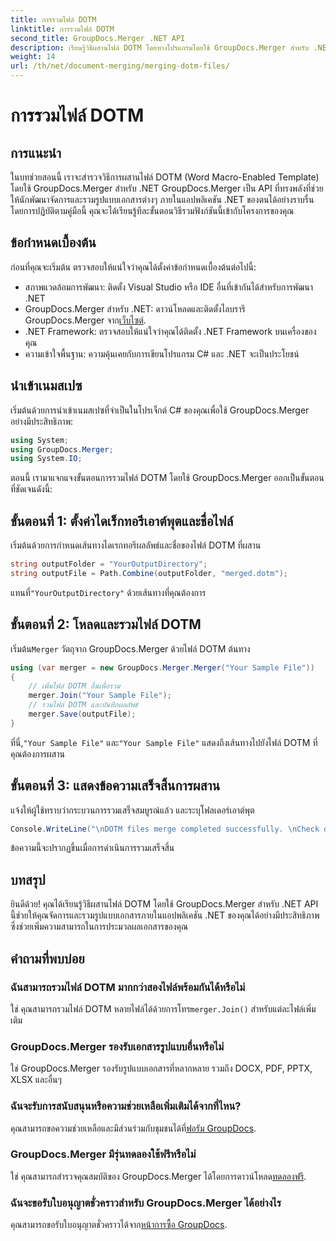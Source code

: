 ```yaml
---
title: การรวมไฟล์ DOTM
linktitle: การรวมไฟล์ DOTM
second_title: GroupDocs.Merger .NET API
description: เรียนรู้วิธีผสานไฟล์ DOTM โดยทางโปรแกรมโดยใช้ GroupDocs.Merger สำหรับ .NET คู่มือที่ครอบคลุมนี้จะให้คำแนะนำทีละขั้นตอนสำหรับนักพัฒนา
weight: 14
url: /th/net/document-merging/merging-dotm-files/
---
```


# การรวมไฟล์ DOTM

## การแนะนำ
ในบทช่วยสอนนี้ เราจะสำรวจวิธีการผสานไฟล์ DOTM (Word Macro-Enabled Template) โดยใช้ GroupDocs.Merger สำหรับ .NET GroupDocs.Merger เป็น API ที่ทรงพลังที่ช่วยให้นักพัฒนาจัดการและรวมรูปแบบเอกสารต่างๆ ภายในแอปพลิเคชัน .NET ของตนได้อย่างราบรื่น โดยการปฏิบัติตามคู่มือนี้ คุณจะได้เรียนรู้ทีละขั้นตอนวิธีรวมฟังก์ชันนี้เข้ากับโครงการของคุณ
## ข้อกำหนดเบื้องต้น
ก่อนที่คุณจะเริ่มต้น ตรวจสอบให้แน่ใจว่าคุณได้ตั้งค่าข้อกำหนดเบื้องต้นต่อไปนี้:
- สภาพแวดล้อมการพัฒนา: ติดตั้ง Visual Studio หรือ IDE อื่นที่เข้ากันได้สำหรับการพัฒนา .NET
-  GroupDocs.Merger สำหรับ .NET: ดาวน์โหลดและติดตั้งไลบรารี GroupDocs.Merger จาก[เว็บไซต์](https://releases.groupdocs.com/merger/net/).
- .NET Framework: ตรวจสอบให้แน่ใจว่าคุณได้ติดตั้ง .NET Framework บนเครื่องของคุณ
- ความเข้าใจพื้นฐาน: ความคุ้นเคยกับการเขียนโปรแกรม C# และ .NET จะเป็นประโยชน์

## นำเข้าเนมสเปซ
เริ่มต้นด้วยการนำเข้าเนมสเปซที่จำเป็นในโปรเจ็กต์ C# ของคุณเพื่อใช้ GroupDocs.Merger อย่างมีประสิทธิภาพ:
```csharp
using System; 
using GroupDocs.Merger;
using System.IO;
```

ตอนนี้ เรามาแจกแจงขั้นตอนการรวมไฟล์ DOTM โดยใช้ GroupDocs.Merger ออกเป็นขั้นตอนที่ชัดเจนดังนี้:
## ขั้นตอนที่ 1: ตั้งค่าไดเร็กทอรีเอาต์พุตและชื่อไฟล์
เริ่มต้นด้วยการกำหนดเส้นทางไดเรกทอรีผลลัพธ์และชื่อของไฟล์ DOTM ที่ผสาน
```csharp
string outputFolder = "YourOutputDirectory";
string outputFile = Path.Combine(outputFolder, "merged.dotm");
```
 แทนที่`"YourOutputDirectory"` ด้วยเส้นทางที่คุณต้องการ
## ขั้นตอนที่ 2: โหลดและรวมไฟล์ DOTM
 เริ่มต้น`Merger` วัตถุจาก GroupDocs.Merger ด้วยไฟล์ DOTM ต้นทาง
```csharp
using (var merger = new GroupDocs.Merger.Merger("Your Sample File"))
{
    // เพิ่มไฟล์ DOTM อื่นเพื่อรวม
    merger.Join("Your Sample File");
    // รวมไฟล์ DOTM และบันทึกผลลัพธ์
    merger.Save(outputFile);
}
```
 ที่นี่,`"Your Sample File"` และ`"Your Sample File"` แสดงถึงเส้นทางไปยังไฟล์ DOTM ที่คุณต้องการผสาน
## ขั้นตอนที่ 3: แสดงข้อความเสร็จสิ้นการผสาน
แจ้งให้ผู้ใช้ทราบว่ากระบวนการรวมเสร็จสมบูรณ์แล้ว และระบุโฟลเดอร์เอาต์พุต
```csharp
Console.WriteLine("\nDOTM files merge completed successfully. \nCheck output in {0}", outputFolder);
```
ข้อความนี้จะปรากฏขึ้นเมื่อการดำเนินการรวมเสร็จสิ้น

## บทสรุป
ยินดีด้วย! คุณได้เรียนรู้วิธีผสานไฟล์ DOTM โดยใช้ GroupDocs.Merger สำหรับ .NET API นี้ช่วยให้คุณจัดการและรวมรูปแบบเอกสารภายในแอปพลิเคชัน .NET ของคุณได้อย่างมีประสิทธิภาพ ซึ่งช่วยเพิ่มความสามารถในการประมวลผลเอกสารของคุณ

## คำถามที่พบบ่อย
### ฉันสามารถรวมไฟล์ DOTM มากกว่าสองไฟล์พร้อมกันได้หรือไม่
 ใช่ คุณสามารถรวมไฟล์ DOTM หลายไฟล์ได้ด้วยการโทร`merger.Join()` สำหรับแต่ละไฟล์เพิ่มเติม
### GroupDocs.Merger รองรับเอกสารรูปแบบอื่นหรือไม่
ใช่ GroupDocs.Merger รองรับรูปแบบเอกสารที่หลากหลาย รวมถึง DOCX, PDF, PPTX, XLSX และอื่นๆ
### ฉันจะรับการสนับสนุนหรือความช่วยเหลือเพิ่มเติมได้จากที่ไหน?
 คุณสามารถขอความช่วยเหลือและมีส่วนร่วมกับชุมชนได้ที่[ฟอรัม GroupDocs](https://forum.groupdocs.com/c/merger/32).
### GroupDocs.Merger มีรุ่นทดลองใช้ฟรีหรือไม่
 ใช่ คุณสามารถสำรวจคุณสมบัติของ GroupDocs.Merger ได้โดยการดาวน์โหลด[ทดลองฟรี](https://releases.groupdocs.com/).
### ฉันจะขอรับใบอนุญาตชั่วคราวสำหรับ GroupDocs.Merger ได้อย่างไร
 คุณสามารถขอรับใบอนุญาตชั่วคราวได้จาก[หน้าการซื้อ GroupDocs](https://purchase.groupdocs.com/temporary-license/).